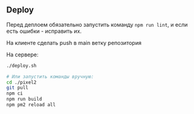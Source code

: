 ## Deploy

Перед деплоем обязательно запустить команду `npm run lint`, и если есть ошибки - исправить их.

На клиенте сделать push в main ветку репозитория

На сервере:

```bash
./deploy.sh

# Или запустить команды вручную:
cd ./pixel2
git pull
npm ci
npm run build
npm pm2 reload all
```
